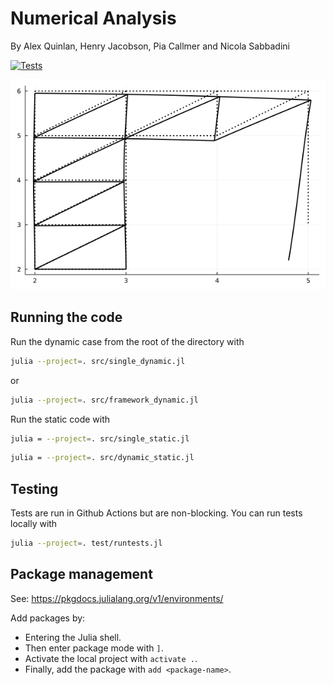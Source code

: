 # Numerical Analysis

By Alex Quinlan, Henry Jacobson, Pia Callmer and Nicola Sabbadini

[![Tests](https://github.com/alexQueue/NumericalAnalysis/actions/workflows/test.yml/badge.svg?branch=main)](https://github.com/alexQueue/NumericalAnalysis/actions/workflows/test.yml)

![Latest beam animation](/img/framework_dynamic.gif)

## Running the code
Run the dynamic case from the root of the directory with
```bash
julia --project=. src/single_dynamic.jl
```
or
```bash
julia --project=. src/framework_dynamic.jl
```
Run the static code with
```bash
julia = --project=. src/single_static.jl
```
```bash
julia = --project=. src/dynamic_static.jl
```
## Testing

Tests are run in Github Actions but are non-blocking. You can run tests locally with
```bash
julia --project=. test/runtests.jl
````

## Package management

See: https://pkgdocs.julialang.org/v1/environments/

Add packages by:
* Entering the Julia shell.
* Then enter package mode with `]`.
* Activate the local project with `activate .`.
* Finally, add the package with `add <package-name>`.
